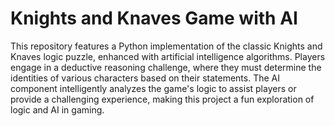 # Knights and Knaves Game with AI

This repository features a Python implementation of the classic Knights and Knaves logic puzzle, enhanced with artificial intelligence algorithms. Players engage in a deductive reasoning challenge, where they must determine the identities of various characters based on their statements. The AI component intelligently analyzes the game's logic to assist players or provide a challenging experience, making this project a fun exploration of logic and AI in gaming.
